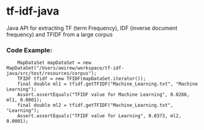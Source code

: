 # tf-idf-java
Java API for extracting TF (term Frequency), IDF (inverse document frequency) and TFIDF from a large corpus


### Code Example:

        MapDataSet mapDataSet = new MapDataSet("/Users/aeirew/workspace/tf-idf-java/src/test/resources/corpus");
        TFIDF tfidf = new TFIDF(mapDataSet.iterator());
        final double ml1 = tfidf.getTFIDF("Machine_Learning.txt", "Machine Learning");
        Assert.assertEquals("TFIDF value for Machine Learning", 0.0266, ml1, 0.0001);
        final double ml2 = tfidf.getTFIDF("Machine_Learning.txt", "Learning");
        Assert.assertEquals("TFIDF value for Learning", 0.0373, ml2, 0.0001);


